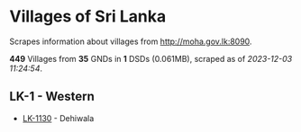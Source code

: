 # Villages of Sri Lanka

Scrapes information about villages from http://moha.gov.lk:8090.

**449** Villages from **35** GNDs in **1** DSDs (0.061MB), scraped as of *2023-12-03 11:24:54*.

## LK-1 - Western

* [LK-1130](data\villages\LK-1130.json) - Dehiwala